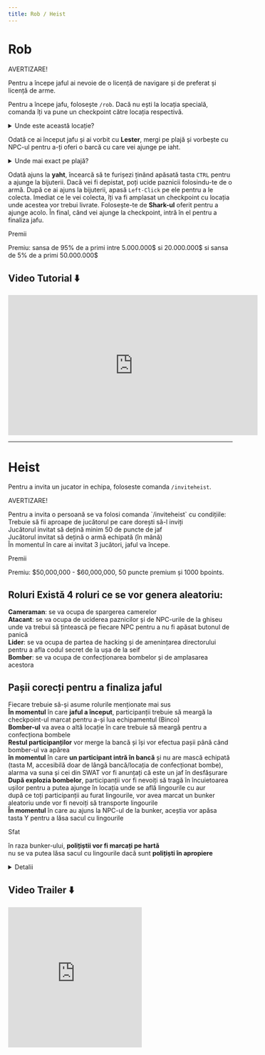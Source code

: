 ```yaml
---
title: Rob / Heist
---
```


# Rob

<div class="warning-container">
    <p class="title">AVERTIZARE!</p>
    <p class="description">
        Pentru a începe jaful ai nevoie de o licență de navigare și de preferat și licență de arme.
    </p>
</div>

Pentru a începe jafu, folosește `/rob`. Dacă nu ești la locația specială, comanda îți va pune un checkpoint către locația respectivă.


<details class="details custom-block">
    <summary>Unde este această locație?</summary>
    <p>![rob](https://i.imgur.com/CdrtgAs.png "locatie")</p>
</details>

Odată ce ai început jafu și ai vorbit cu **Lester**, mergi pe plajă și vorbește cu NPC-ul pentru a-ți oferi o barcă cu care vei ajunge pe iaht.

<details class="details custom-block">
    <summary>Unde mai exact pe plajă?</summary>
    <p>![rob](https://i.imgur.com/ZGYTsNk.png "Locatie plaja")</p>
</details>

Odată ajuns la **yaht**, încearcă să te furișezi ținând apăsată tasta `CTRL` pentru a ajunge la bijuterii.
Dacă vei fi depistat, poți ucide paznicii folosindu-te de o armă.
După ce ai ajuns la bijuterii, apasă `Left-Click` pe ele pentru a le colecta.
Imediat ce le vei colecta, îți va fi amplasat un checkpoint cu locația unde acestea vor trebui livrate.
Folosește-te de **Shark-ul** oferit pentru a ajunge acolo. 
În final, când vei ajunge la checkpoint, intră în el pentru a finaliza jafu.

<div class="important-container">
    <p class="title">Premii</p>
    <p class="description">Premiu: sansa de 95% de a primi intre 5.000.000$ si 20.000.000$ si sansa de 5% de a primi 50.000.000$</p>
</div>

## Video Tutorial :arrow_down: 
<iframe width="560" height="315" src="https://www.youtube.com/embed/zXyVAhWTKow?si=I89cc4iy7QyYF2VX&amp;controls=0&rel=0" title="YouTube video player" frameborder="0" allow="accelerometer; autoplay; clipboard-write; encrypted-media; gyroscope; picture-in-picture; web-share" allowfullscreen></iframe>
<br> <hr>


# Heist

Pentru a invita un jucator in echipa, foloseste comanda `/inviteheist`.

<div class="warning-container">
    <p class="title">AVERTIZARE!</p>
    <p class="description">
        Pentru a invita o persoană se va folosi comanda `/inviteheist` cu condițiile: <br>
        Trebuie să fii aproape de jucătorul pe care dorești să-l inviți <br>
        Jucătorul invitat să dețină minim 50 de puncte de jaf <br>
        Jucătorul invitat să dețină o armă echipată (în mână) <br>
        În momentul în care ai invitat 3 jucători, jaful va începe. <br>
    </p>
</div>


<div class="important-container">
    <p class="title">Premii</p>
    <p class="description">Premiu: $50,000,000 - $60,000,000, 50 puncte premium și 1000 bpoints.</p>
</div>

## Roluri Există 4 roluri ce se vor genera aleatoriu: 
**Cameraman**: se va ocupa de spargerea camerelor <br>
**Atacant**: se va ocupa de uciderea paznicilor și de NPC-urile de la ghiseu unde va trebui să țintească pe fiecare NPC pentru a nu fi apăsat butonul de panică <br>
**Lider**: se va ocupa de partea de hacking și de amenințarea directorului pentru a afla codul secret de la ușa de la seif <br>
**Bomber**: se va ocupa de confecționarea bombelor și de amplasarea acestora <br>

## Pașii corecți pentru a finaliza jaful
Fiecare trebuie să-și asume rolurile menționate mai sus <br>
**În momentul** în care **jaful a început**, participanții trebuie să meargă la checkpoint-ul marcat pentru a-și lua echipamentul (Binco) <br>
**Bomber-ul** va avea o altă locație în care trebuie să meargă pentru a confecționa bombele <br>
**Restul participanților** vor merge la bancă și își vor efectua pașii până când bomber-ul va apărea <br>
**în momentul** în care **un participant intră în bancă** și nu are mască echipată (tasta M, accesibilă doar de lângă bancă/locația de confecționat bombe), alarma va suna și cei din SWAT vor fi anunțați că este un jaf în desfășurare <br>
**După explozia bombelor**, participanții vor fi nevoiți să tragă în încuietoarea ușilor pentru a putea ajunge în locația unde se află lingourile cu aur <br>
după ce toți participanții au furat lingourile, vor avea marcat un bunker aleatoriu unde vor fi nevoiți să transporte lingourile <br>
**În momentul** în care au ajuns la NPC-ul de la bunker, aceștia vor apăsa tasta Y pentru a lăsa sacul cu lingourile <br>


<div class="tip-container">
    <p class="title">Sfat</p>
    <p class="description">în raza bunker-ului, <strong>polițiștii vor fi marcați pe hartă</strong> <br>
        nu se va putea lăsa sacul cu lingourile dacă sunt <strong>polițiști în apropiere</strong>
    </p>
</div>


<details class="details custom-block">
    <summary>Detalii</summary>
    <p>cei din SWAT vor fi recompensați pentru fiecare ucigaș făcut pe un participant la jaf cu: 5 puncte premium, 100 bpoints și aleatoriu între $1,000,000 și $1,250,000.</p>
    <p>SWAT-ul va fi anuntat in situatiile urmatoare: după 30 de secunde de la explozia bombelor, când camerele nu au fost distruse la timp, nd NPC-urile de la ghiseu nu au fost amenințate suficient.
    </p>
    <p>Participanții ce vor avea mască echipată vor fi undercover și nu vor putea fi localizați</p>
</details>




## Video Trailer :arrow_down: 
<iframe height="315" src="https://www.youtube.com/embed/Sk0oZFI4Pjs?si=XH6EYxTYkuZnk4Mc;controls=0;rel=0" title="YouTube video player" frameborder="0" allow="accelerometer; autoplay; clipboard-write; encrypted-media; gyroscope; picture-in-picture; web-share" allowfullscreen></iframe>
